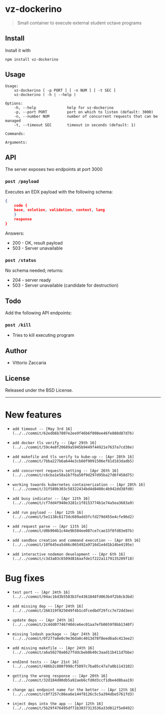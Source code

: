 # vz-dockerino
> Small container to execute external student octave programs

## Install

Install it with

```
npm install vz-dockerino
```
## Usage

```
Usage:
    vz-dockerino [ -p PORT ] [ -n NUM ] [ -t SEC ]
    vz-dockerino ( -h | --help )

Options:
    -h, --help              help for vz-dockerino
    -p, --port PORT         port on which to listen (default: 3000)
    -n, --number NUM        number of concurrent requests that can be managed
    -t, --timeout SEC       timeout in seconds (default: 1)

Commands:

Arguments:

```

## API

The server exposes two endpoints at port 3000

### `post /payload`

Executes an EDX payload with the following schema:

```json
{
    code {
    base, solution, validation, context, lang
    }
    response
}
```

Answers:

* 200 - OK, result payload
* 503 - Server unavailable

### `post /status`

No schema needed; returns:

* 204 - server ready
* 503 - Server unavailable (candidate for destruction)

## Todo

Add the following API endpoints:

### `post /kill`

* Tries to kill executing program


## Author

* Vittorio Zaccaria

## License
Released under the BSD License.

***


# New features

-     add timeout -- [May 3rd 16](../../commit/62edb6b7807e2ee9f46b6f008ee46fe888d87d7b)
-     add docker tls verify -- [Apr 29th 16](../../commit/59c4e8f20689a5945b9449f44921e7637a7cd38e)
-     add makefile and tls verify to kube-up -- [Apr 28th 16](../../commit/7bba227b6a644e3cb60f9091506ef81d183dadb5)
-     add concurrent requests setting -- [Apr 26th 16](../../commit/c6cba1e58a1b7fba50f9d297d95ba27d6f458d75)
-     working towards kubernetes containerization -- [Apr 20th 16](../../commit/31f589b303c58322434bd4d8400c4b942dd38fd0)
-     add busy indicator -- [Apr 12th 16](../../commit/cf7dd4f940e3281c1f8153774b1e74a5ea3683a9)
-     add run payload -- [Apr 12th 16](../../commit/5e1138c6173dc689add3fcfd279d455e4cfe96d2)
-     add request parse -- [Apr 11th 16](../../commit/d0b904b1c44e9b584ee087ce7cae33f8fd83e87b)
-     add sandbox creation and command execution -- [Apr 8th 16](../../commit/10f645ea5d46c065492a9716d1e4d1b14be4195e)
-     add interactive nodemon development -- [Apr 6th 16](../../commit/c3d3a03c6509d816aafde1f222a1179135209f18)

# Bug fixes

-     test port -- [Apr 24th 16](../../commit/04ac16d3b5583b3fe4361848fd063b4f2b8cb3bd)
-     add missing dep -- [Apr 24th 16](../../commit/266319f825049f4b1cdfcedbdf29fcc7e72dd3ee)
-     update deps -- [Apr 24th 16](../../commit/2c4dd07746740dce6ec01aa7efb0659f8bb1340f)
-     missing lodash package -- [Apr 24th 16](../../commit/0f277a0e0c9e36da0c4013d78f8eed6adc413ee2)
-     add missing makefile -- [Apr 24th 16](../../commit/a6a50270a6627fddcbeb0b40c3aad11b411d7bbe)
-     end2end tests -- [Apr 21st 16](../../commit/486b2c800f998cf5097c7ba05c47a7a0b1143102)
-     getting the wrong response -- [Apr 20th 16](../../commit/32d184d80db5a92aeb6cfd0d3ccf1dbe4d8baa19)
-     change api endpoint name for the better -- [Apr 12th 16](../../commit/c8f7257c86ea6e144f8126c5c5a394dbe5761fd3)
-     inject deps into the app -- [Apr 12th 16](../../commit/5b29f476495df71b3037313536a33d812f5e0492)
